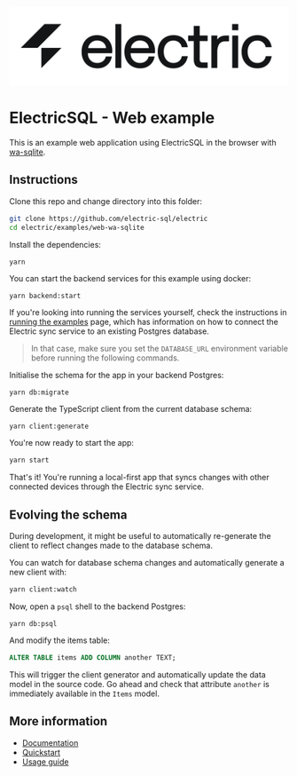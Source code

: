 <a href="https://electric-sql.com">
  <picture>
    <source media="(prefers-color-scheme: dark)"
        srcset="https://raw.githubusercontent.com/electric-sql/meta/main/identity/ElectricSQL-logo-light-trans.svg"
    />
    <source media="(prefers-color-scheme: light)"
        srcset="https://raw.githubusercontent.com/electric-sql/meta/main/identity/ElectricSQL-logo-black.svg"
    />
    <img alt="ElectricSQL logo"
        src="https://raw.githubusercontent.com/electric-sql/meta/main/identity/ElectricSQL-logo-black.svg"
    />
  </picture>
</a>

# ElectricSQL - Web example

This is an example web application using ElectricSQL in the browser with [wa-sqlite](https://github.com/rhashimoto/wa-sqlite).

## Instructions

Clone this repo and change directory into this folder:

```sh
git clone https://github.com/electric-sql/electric
cd electric/examples/web-wa-sqlite
```

Install the dependencies:

```shell
yarn
```

You can start the backend services for this example using docker:

```shell
yarn backend:start
```

If you're looking into running the services yourself, check the instructions in [running the examples](https://electric-sql.com/docs/examples/notes/running#running-your-own-postgres) page, which has information on how to connect the Electric sync service to an existing Postgres database.

> In that case, make sure you set the `DATABASE_URL` environment variable before running the following commands.

Initialise the schema for the app in your backend Postgres:

```shell
yarn db:migrate
```

Generate the TypeScript client from the current database schema:

```
yarn client:generate
```

You're now ready to start the app:

```sh
yarn start
```

That's it! You're running a local-first app that syncs changes with other connected devices through the Electric sync service.



## Evolving the schema

During development, it might be useful to automatically re-generate the client to reflect changes made to the database schema.

You can watch for database schema changes and automatically generate a new client with:

```sh
yarn client:watch
```

Now, open a `psql` shell to the backend Postgres:

```shell
yarn db:psql
```

And modify the items table:

```sql
ALTER TABLE items ADD COLUMN another TEXT;
```

This will trigger the client generator and automatically update the data model in the source code. Go ahead and check that attribute `another` is immediately available in the `Items` model.

## More information

- [Documentation](https://electric-sql.com/docs)
- [Quickstart](https://electric-sql.com/docs/quickstart)
- [Usage guide](https://electric-sql.com/docs/usage)
